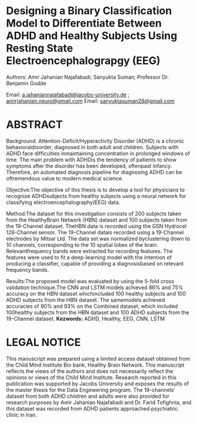 # Designing a Binary Classification Model to Differentiate Between ADHD and Healthy Subjects Using Resting State Electroencephalograpgy (EEG)

Authors: Amir Jahanian Najafabadi; Sanyukta Suman; Professor Dr. Benjamin Godde 

Email: a.jahaniannajafabadi@jacobs-university.de ; amirjahanian.neuro@gmail.com
Email: sanyuktasuman28@gmail.com


# ABSTRACT

Background: Attention-Deficit/Hyperactivity Disorder (ADHD) is a chronic behavioraldisorder, diagnosed in both adult and children.  Subjects with ADHD face difficulties inmaintaining concentration in prolonged windows of time. The main problem with ADHDis the tendency of patients to show symptoms after the disorder has been developed, oftenpast infancy. Therefore, an automated diagnosis pipeline for diagnosing ADHD can be oftremendous value to modern medical science.

Objective:The objective of this thesis is to develop a tool for physicians to recognize ADHDsubjects from healthy subjects using a neural network for classifying electroencephalography(EEG) data.

Method:The dataset for this investigation consists of 200 subjects taken from the HealthyBrain Network (HBN) dataset and 100 subjects taken from the 19-Channel dataset. TheHBN data is recorded using the GSN Hydrocel 128-Channel sensor. The 19-Channel datais recorded using a 19-Channel electrodes by Mitsar Ltd. The data set was normalized byclustering down to 10 channels, corresponding to the 10 spatial lobes of the brain. Relevantfrequency bands were extracted for recording features. The features were used to fit a deep-learning model with the intention of producing a classifier, capable of providing a diagnosisbased on relevant frequency bands.

Results:The proposed model was evaluated by using the 5-fold cross validation technique.The CNN and LSTM models achieved 86% and 75% accuracy on the HBN dataset whichincluded 100 healthy subjects and 100 ADHD subjects from the HBN dataset. The samemodels achieved accuracies of 90% and 93% on the Combined dataset, which included 100healthy subjects from the HBN dataset and 100 ADHD subjects from the 19-Channel dataset.
**Kezwords:** ADHD, Healthy, EEG, CNN, LSTM 

# LEGAL NOTICE
This manuscript was prepared using a limited access dataset obtained from the Child Mind
Institute Bio bank, Healthy Brain Network. This manuscript reflects the views of the authors
and does not necessarily reflect the opinions or views of the Child Mind Institute. Research
reported in this publication was supported by Jacobs University and exposes the results of the
master thesis for the Data Engineering program. The 19-channels’ dataset from both ADHD
children and adults were also provided for research purposes by Amir Jahanian Najafabadi
and Dr. Farid Tofighnia, and this dataset was recorded from ADHD patients approached
psychiatric clinic in Iran.

